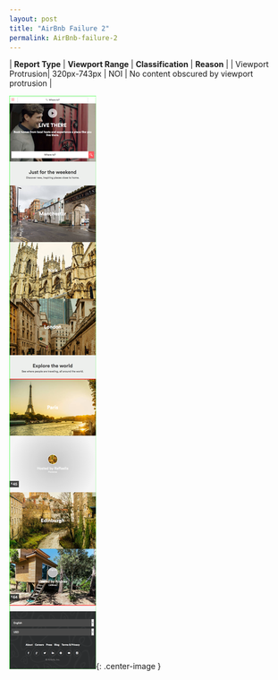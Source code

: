 ```yaml
---
layout: post
title: "AirBnb Failure 2"
permalink: AirBnb-failure-2
---
```

| **Report Type** | **Viewport Range** | **Classification** | **Reason** |
| Viewport Protrusion| 320px-743px | NOI | No content obscured by viewport protrusion | 

![Screenshot of the fault](../assets/images/AirBnb/fault2/viewportOverflowWidth531.png){: .center-image }
